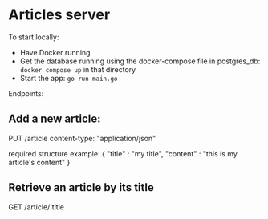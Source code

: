 Articles server
===============

To start locally:

* Have Docker running
* Get the database running using the docker-compose file in postgres_db: `docker compose up` in that directory
* Start the app: `go run main.go`
    
Endpoints:

Add a new article:
-----------------

PUT /article 
content-type: "application/json"

required structure example: 
{
    "title" : "my title",
    "content" : "this is my article's content"
}

Retrieve an article by its title
--------------------------------

GET /article/:title 